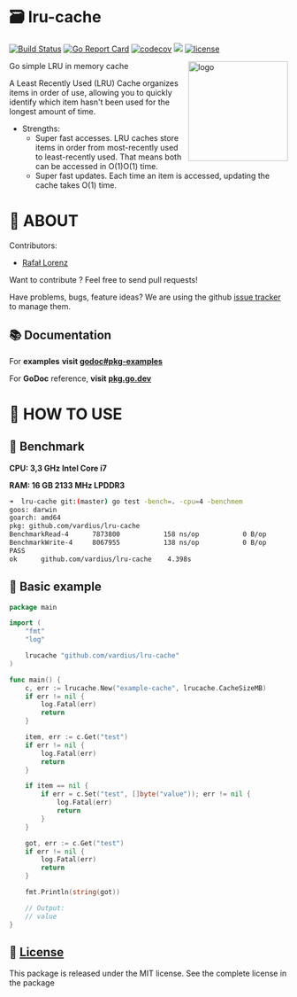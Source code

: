 🗃️ lru-cache
================
[![Build Status](https://travis-ci.org/vardius/lru-cache.svg?branch=master)](https://travis-ci.org/vardius/lru-cache)
[![Go Report Card](https://goreportcard.com/badge/github.com/vardius/lru-cache)](https://goreportcard.com/report/github.com/vardius/lru-cache)
[![codecov](https://codecov.io/gh/vardius/lru-cache/branch/master/graph/badge.svg)](https://codecov.io/gh/vardius/lru-cache)
[![](https://godoc.org/github.com/vardius/lru-cache?status.svg)](https://pkg.go.dev/github.com/vardius/lru-cache)
[![license](https://img.shields.io/github/license/mashape/apistatus.svg)](https://github.com/vardius/lru-cache/blob/master/LICENSE.md)

<img align="right" height="180px" src="https://github.com/vardius/gorouter/blob/master/website/src/static/img/logo.png?raw=true" alt="logo" />

Go simple LRU in memory cache

A Least Recently Used (LRU) Cache organizes items in order of use, allowing you to quickly identify which item hasn't been used for the longest amount of time.

* Strengths:
	- Super fast accesses. LRU caches store items in order from most-recently used to least-recently used. That means both can be accessed in O(1)O(1) time.
	- Super fast updates. Each time an item is accessed, updating the cache takes O(1) time.

📖 ABOUT
==================================================
Contributors:

* [Rafał Lorenz](http://rafallorenz.com)

Want to contribute ? Feel free to send pull requests!

Have problems, bugs, feature ideas?
We are using the github [issue tracker](https://github.com/vardius/lru-cache/issues) to manage them.

## 📚 Documentation

For __examples__ **visit [godoc#pkg-examples](http://godoc.org/github.com/vardius/lru-cache#pkg-examples)**

For **GoDoc** reference, **visit [pkg.go.dev](https://pkg.go.dev/github.com/vardius/lru-cache)**

🚏 HOW TO USE
==================================================

## 🚅 Benchmark
**CPU: 3,3 GHz Intel Core i7**

**RAM: 16 GB 2133 MHz LPDDR3**

```bash
➜  lru-cache git:(master) go test -bench=. -cpu=4 -benchmem
goos: darwin
goarch: amd64
pkg: github.com/vardius/lru-cache
BenchmarkRead-4    	 7873800	       158 ns/op	       0 B/op	       0 allocs/op
BenchmarkWrite-4   	 8067955	       138 ns/op	       0 B/op	       0 allocs/op
PASS
ok  	github.com/vardius/lru-cache	4.398s
```

## 🏫 Basic example
```go
package main

import (
	"fmt"
	"log"

    lrucache "github.com/vardius/lru-cache"
)

func main() {
	c, err := lrucache.New("example-cache", lrucache.CacheSizeMB)
	if err != nil {
		log.Fatal(err)
		return
	}

	item, err := c.Get("test")
	if err != nil {
		log.Fatal(err)
		return
	}

	if item == nil {
		if err = c.Set("test", []byte("value")); err != nil {
			log.Fatal(err)
			return
		}
	}

	got, err := c.Get("test")
	if err != nil {
		log.Fatal(err)
		return
	}

	fmt.Println(string(got))

	// Output:
	// value
}
```

📜 [License](LICENSE.md)
-------

This package is released under the MIT license. See the complete license in the package
